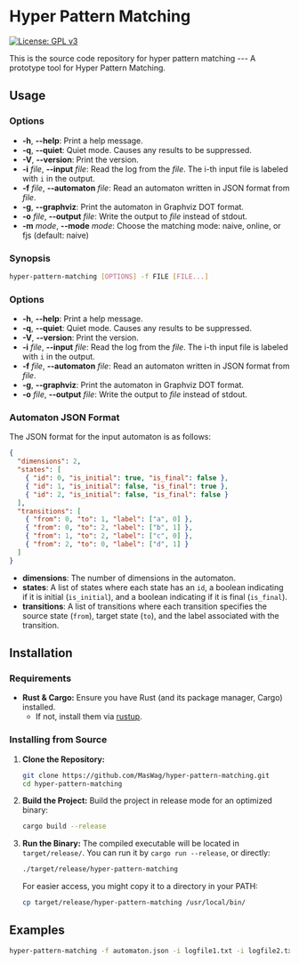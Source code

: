 Hyper Pattern Matching
======================

[![License: GPL v3](https://img.shields.io/badge/License-GPLv3-blue.svg)](./LICENSE)

This is the source code repository for hyper pattern matching --- A prototype tool for Hyper Pattern Matching.

Usage
-----

### Options

- **-h**, **--help**: Print a help message.
- **-q**, **--quiet**: Quiet mode. Causes any results to be suppressed.
- **-V**, **--version**: Print the version.
- **-i** *file*, **--input** *file*: Read the log from the *file*. The i-th input file is labeled with `i` in the output.
- **-f** *file*, **--automaton** *file*: Read an automaton written in JSON format from *file*.
- **-g**, **--graphviz**: Print the automaton in Graphviz DOT format.
- **-o** *file*, **--output** *file*: Write the output to *file* instead of stdout.
- **-m** *mode*, **--mode** *mode*: Choose the matching mode: naive, online, or fjs (default: naive)

### Synopsis

```bash
hyper-pattern-matching [OPTIONS] -f FILE [FILE...]
```

### Options

- **-h**, **--help**: Print a help message.
- **-q**, **--quiet**: Quiet mode. Causes any results to be suppressed.
- **-V**, **--version**: Print the version.
- **-i** *file*, **--input** *file*: Read the log from the *file*. The i-th input file is labeled with `i` in the output.
- **-f** *file*, **--automaton** *file*: Read an automaton written in JSON format from *file*.
- **-g**, **--graphviz**: Print the automaton in Graphviz DOT format.
- **-o** *file*, **--output** *file*: Write the output to *file* instead of stdout.

### Automaton JSON Format

The JSON format for the input automaton is as follows:

```json
{
  "dimensions": 2,
  "states": [
    { "id": 0, "is_initial": true, "is_final": false },
    { "id": 1, "is_initial": false, "is_final": true },
    { "id": 2, "is_initial": false, "is_final": false }
  ],
  "transitions": [
    { "from": 0, "to": 1, "label": ["a", 0] },
    { "from": 0, "to": 2, "label": ["b", 1] },
    { "from": 1, "to": 2, "label": ["c", 0] },
    { "from": 2, "to": 0, "label": ["d", 1] }
  ]
}
```

- **dimensions**: The number of dimensions in the automaton.
- **states**: A list of states where each state has an `id`, a boolean indicating if it is initial (`is_initial`), and a boolean indicating if it is final (`is_final`).
- **transitions**: A list of transitions where each transition specifies the source state (`from`), target state (`to`), and the label associated with the transition.

Installation
------------

### Requirements

- **Rust & Cargo:** Ensure you have Rust (and its package manager, Cargo) installed.
  - If not, install them via [rustup](https://rustup.rs).

### Installing from Source

1. **Clone the Repository:**
   ```bash
   git clone https://github.com/MasWag/hyper-pattern-matching.git
   cd hyper-pattern-matching
   ```
2. **Build the Project:**
   Build the project in release mode for an optimized binary:
   ```bash
   cargo build --release
   ```
3. **Run the Binary:**
   The compiled executable will be located in `target/release/`. You can run it by `cargo run --release`, or directly:
   ```bash
   ./target/release/hyper-pattern-matching
   ```
   For easier access, you might copy it to a directory in your PATH:
   ```bash
   cp target/release/hyper-pattern-matching /usr/local/bin/
   ```

Examples
--------

```bash
hyper-pattern-matching -f automaton.json -i logfile1.txt -i logfile2.txt
```
